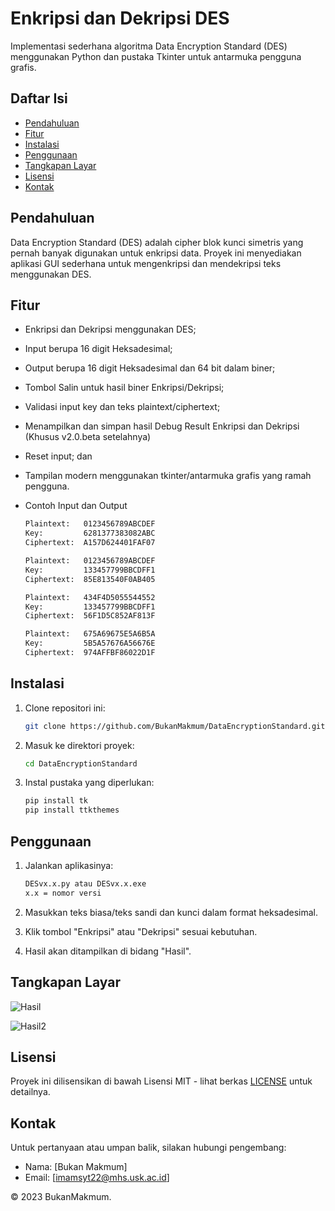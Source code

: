 # Enkripsi dan Dekripsi DES

Implementasi sederhana algoritma Data Encryption Standard (DES) menggunakan Python dan pustaka Tkinter untuk antarmuka pengguna grafis.

## Daftar Isi

- [Pendahuluan](#pendahuluan)
- [Fitur](#fitur)
- [Instalasi](#instalasi)
- [Penggunaan](#penggunaan)
- [Tangkapan Layar](#tangkapan-layar)
- [Lisensi](#lisensi)
- [Kontak](#kontak)

## Pendahuluan

Data Encryption Standard (DES) adalah cipher blok kunci simetris yang pernah banyak digunakan untuk enkripsi data. Proyek ini menyediakan aplikasi GUI sederhana untuk mengenkripsi dan mendekripsi teks menggunakan DES.

## Fitur

- Enkripsi dan Dekripsi menggunakan DES;
- Input berupa 16 digit Heksadesimal;
- Output berupa 16 digit Heksadesimal dan 64 bit dalam biner;
- Tombol Salin untuk hasil biner Enkripsi/Dekripsi;
- Validasi input key dan teks plaintext/ciphertext;
- Menampilkan dan simpan hasil Debug Result Enkripsi dan Dekripsi (Khusus v2.0.beta setelahnya)
- Reset input; dan
- Tampilan modern menggunakan tkinter/antarmuka grafis yang ramah pengguna.
  
- Contoh Input dan Output
  ```bash
  Plaintext:   0123456789ABCDEF
  Key:         6281377383082ABC
  Ciphertext:  A157D624401FAF07

  Plaintext:   0123456789ABCDEF
  Key:         133457799BBCDFF1
  Ciphertext:  85E813540F0AB405

  Plaintext:   434F4D5055544552
  Key:         133457799BBCDFF1
  Ciphertext:  56F1D5C852AF813F

  Plaintext:   675A69675E5A6B5A
  Key:         5B5A57676A56676E
  Ciphertext:  974AFFBF86022D1F
   ```

## Instalasi

1. Clone repositori ini:

   ```bash
   git clone https://github.com/BukanMakmum/DataEncryptionStandard.git
   ```

2. Masuk ke direktori proyek:

   ```bash
   cd DataEncryptionStandard
   ```

3. Instal pustaka yang diperlukan:

   ```bash
   pip install tk
   pip install ttkthemes

   ```

## Penggunaan

1. Jalankan aplikasinya:

   ```bash
   DESvx.x.py atau DESvx.x.exe
   x.x = nomor versi
   ```

2. Masukkan teks biasa/teks sandi dan kunci dalam format heksadesimal.

3. Klik tombol "Enkripsi" atau "Dekripsi" sesuai kebutuhan.

4. Hasil akan ditampilkan di bidang "Hasil".

## Tangkapan Layar

![Hasil](https://github.com/BukanMakmum/DataEncryptionStandard/assets/32379649/aaf51557-e931-4e81-90d3-0f5aacf82b9f)

![Hasil2](https://github.com/BukanMakmum/DataEncryptionStandard/assets/32379649/620458fc-9694-4375-bcf1-ed0709e811ac)


## Lisensi

Proyek ini dilisensikan di bawah Lisensi MIT - lihat berkas [LICENSE](LICENSE) untuk detailnya.

## Kontak

Untuk pertanyaan atau umpan balik, silakan hubungi pengembang:
- Nama: [Bukan Makmum]
- Email: [imamsyt22@mhs.usk.ac.id]

© 2023 BukanMakmum.
